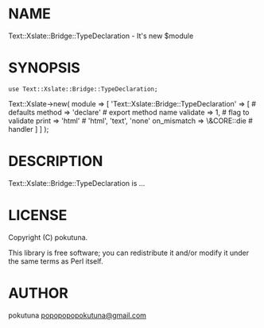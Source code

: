 # NAME

Text::Xslate::Bridge::TypeDeclaration - It's new $module

# SYNOPSIS

    use Text::Xslate::Bridge::TypeDeclaration;

Text::Xslate->new(
    module => \[
        'Text::Xslate::Bridge::TypeDeclaration' => \[
            # defaults
            method      => 'declare'   # export method name
            validate    => 1,          # flag to validate
            print       => 'html'      # 'html', 'text', 'none'
            on\_mismatch => \\&CORE::die # handler
        \]
    \]
);

# DESCRIPTION

Text::Xslate::Bridge::TypeDeclaration is ...

# LICENSE

Copyright (C) pokutuna.

This library is free software; you can redistribute it and/or modify
it under the same terms as Perl itself.

# AUTHOR

pokutuna <popopopopokutuna@gmail.com>
